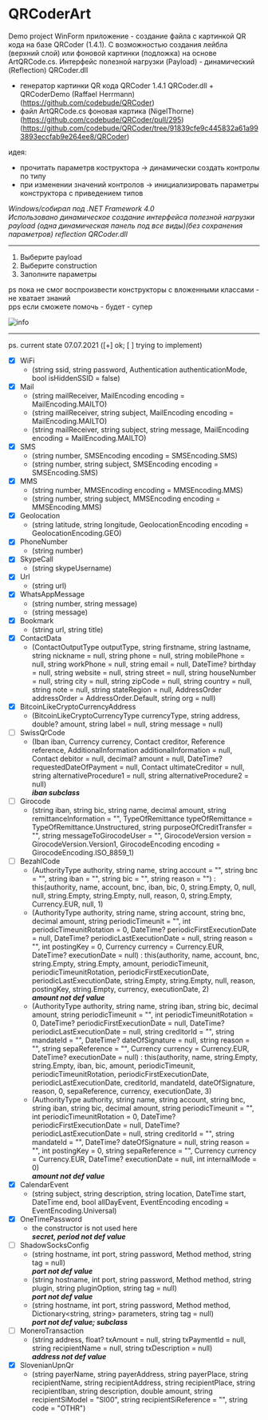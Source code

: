 # QRCoderArt
Demo project WinForm приложение - создание файла с картинкой QR кода на базе QRCoder (1.4.1). С возможностью создания лейбла (верхний слой) или фоновой картинки (подложка) на основе ArtQRCode.cs. Интерфейс полезной нагрузки (Payload) - динамический (Reflection) QRCoder.dll 

- генератор картинки QR кода QRCoder 1.4.1 QRCoder.dll + QRCoderDemo (Raffael Herrmann)
  (https://github.com/codebude/QRCoder) 
- файл ArtQRCode.cs фоновая картика (NigelThorne)
  (https://github.com/codebude/QRCoder/pull/295)
  (https://github.com/codebude/QRCoder/tree/91839cfe9c445832a61a993893eccfab9e264ee8/QRCoder) 

идея: 
- прочитать параметрв коструктора -> динамически создать контролы по типу
- при изменении значений контролов -> инициализировать параметры конструктора с приведением типов

_Windows/собирал под  .NET Framework 4.0_  
_Использовано динамическое создание интерфейса полезной нагрузки payload (одна динамическая панель под все виды)(без сохранения параметров) reflection QRCoder.dll_
***
1. Выберите payload  
2. Выберите construction
3. Заполните параметры  

ps
пока не смог воспроизвести конструкторы с вложенными классами - не хватает знаний <br>
pps
если сможете помочь - будет - супер
  
![info](https://user-images.githubusercontent.com/16114000/124353245-17b01280-dc0e-11eb-8c93-0678d0f841b6.png)

***
ps.
current state 07.07.2021 ([+] ok; [ ] trying to implement)

- [x] WiFi
  - (string ssid, string password, Authentication authenticationMode, bool isHiddenSSID = false)
- [x] Mail 
  - (string mailReceiver, MailEncoding encoding = MailEncoding.MAILTO)
  - (string mailReceiver, string subject, MailEncoding encoding = MailEncoding.MAILTO)
  - (string mailReceiver, string subject, string message, MailEncoding encoding = MailEncoding.MAILTO)
- [x] SMS
  - (string number, SMSEncoding encoding = SMSEncoding.SMS)
  - (string number, string subject, SMSEncoding encoding = SMSEncoding.SMS)
- [x] MMS
  - (string number, MMSEncoding encoding = MMSEncoding.MMS)
  - (string number, string subject, MMSEncoding encoding = MMSEncoding.MMS)
- [x] Geolocation
  - (string latitude, string longitude, GeolocationEncoding encoding = GeolocationEncoding.GEO)
- [x] PhoneNumber
  - (string number)
- [x] SkypeCall
  - (string skypeUsername)
- [x] Url
  - (string url)
- [x] WhatsAppMessage
  - (string number, string message)
  - (string message)
- [x] Bookmark
  - (string url, string title)
- [x] ContactData
  - (ContactOutputType outputType, string firstname, string lastname, string nickname = null, string phone = null, string mobilePhone = null, string workPhone = null, string email = null, DateTime? birthday = null, string website = null, string street = null, string houseNumber = null, string city = null, string zipCode = null, string country = null, string note = null, string stateRegion = null, AddressOrder addressOrder = AddressOrder.Default, string org = null)
- [x] BitcoinLikeCryptoCurrencyAddress
  - (BitcoinLikeCryptoCurrencyType currencyType, string address, double? amount, string label = null, string message = null)
- [ ] SwissQrCode 
  - (Iban iban, Currency currency, Contact creditor, Reference reference, AdditionalInformation additionalInformation = null, Contact debitor = null, decimal? amount = null, DateTime? requestedDateOfPayment = null, Contact ultimateCreditor = null, string alternativeProcedure1 = null, string alternativeProcedure2 = null)  
***iban subclass***
- [ ] Girocode
  - (string iban, string bic, string name, decimal amount, string remittanceInformation = "", TypeOfRemittance typeOfRemittance = TypeOfRemittance.Unstructured, string purposeOfCreditTransfer = "", string messageToGirocodeUser = "", GirocodeVersion version = GirocodeVersion.Version1, GirocodeEncoding encoding = GirocodeEncoding.ISO_8859_1)
- [ ] BezahlCode
  - (AuthorityType authority, string name, string account = "", string bnc = "", string iban = "", string bic = "", string reason = "") : this(authority, name, account, bnc, iban, bic, 0, string.Empty, 0, null, null, string.Empty, string.Empty, null, reason, 0, string.Empty, Currency.EUR, null, 1)
  - (AuthorityType authority, string name, string account, string bnc, decimal amount, string periodicTimeunit = "", int periodicTimeunitRotation = 0, DateTime? periodicFirstExecutionDate = null, DateTime? periodicLastExecutionDate = null, string reason = "", int postingKey = 0, Currency currency = Currency.EUR, DateTime? executionDate = null) : this(authority, name, account, bnc, string.Empty, string.Empty, amount, periodicTimeunit, periodicTimeunitRotation, periodicFirstExecutionDate, periodicLastExecutionDate, string.Empty, string.Empty, null, reason, postingKey, string.Empty, currency, executionDate, 2)  
***amount not def value***
  - (AuthorityType authority, string name, string iban, string bic, decimal amount, string periodicTimeunit = "", int periodicTimeunitRotation = 0, DateTime? periodicFirstExecutionDate = null, DateTime? periodicLastExecutionDate = null, string creditorId = "", string mandateId = "", DateTime? dateOfSignature = null, string reason = "", string sepaReference = "", Currency currency = Currency.EUR, DateTime? executionDate = null) : this(authority, name, string.Empty, string.Empty, iban, bic, amount, periodicTimeunit, periodicTimeunitRotation, periodicFirstExecutionDate, periodicLastExecutionDate, creditorId, mandateId, dateOfSignature, reason, 0, sepaReference, currency, executionDate, 3)
  - (AuthorityType authority, string name, string account, string bnc, string iban, string bic, decimal amount, string periodicTimeunit = "", int periodicTimeunitRotation = 0, DateTime? periodicFirstExecutionDate = null, DateTime? periodicLastExecutionDate = null, string creditorId = "", string mandateId = "", DateTime? dateOfSignature = null, string reason = "", int postingKey = 0, string sepaReference = "", Currency currency = Currency.EUR, DateTime? executionDate = null, int internalMode = 0)  
***amount not def value***
- [x] CalendarEvent
  - (string subject, string description, string location, DateTime start, DateTime end, bool allDayEvent, EventEncoding encoding = EventEncoding.Universal)
- [x] OneTimePassword
  - the constructor is not used here  
***secret, period not def value***
- [ ] ShadowSocksConfig
  - (string hostname, int port, string password, Method method, string tag = null)   
***port not def value***
  - (string hostname, int port, string password, Method method, string plugin, string pluginOption, string tag = null)  
***port not def value***
  - (string hostname, int port, string password, Method method, Dictionary<string, string> parameters, string tag = null)  
***port not def value; subclass***
- [ ] MoneroTransaction
  - (string address, float? txAmount = null, string txPaymentId = null, string recipientName = null, string txDescription = null)  
***address not def value***
- [X] SlovenianUpnQr
  - (string payerName, string payerAddress, string payerPlace, string recipientName, string recipientAddress, string recipientPlace, string recipientIban, string description, double amount, string recipientSiModel = "SI00", string recipientSiReference = "", string code = "OTHR") 








